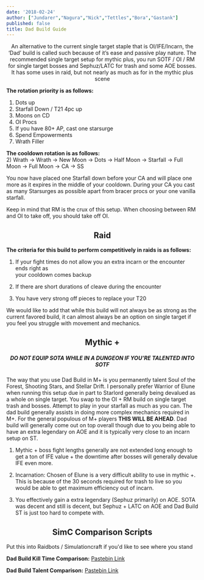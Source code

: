 ```yaml
---
date: '2018-02-24'
author: ["Jundarer","Nagura","Nick","Tettles","Bora","Gastank"]
published: false
title: Dad Build Guide
---
```


<center> An alternative to the current single target staple that is OI/IFE/Incarn, the ‘Dad’ build is called such because of it’s ease and passive play nature. The recommended single target setup for mythic plus, you run SOTF / OI / RM for single target bosses and Sephuz/LATC for trash and some AOE bosses. It has some uses in raid, but not nearly as much as for in the mythic plus scene </center>

**The rotation priority is as follows:**

1. Dots up
2. Starfall Down / T21 4pc up
3. Moons on CD
4. OI Procs
5. If you have 80+ AP, cast one starsurge
6. Spend Empowerments
7. Wrath Filler     
      
**The cooldown rotation is as follows:** <br>
2) Wrath -> Wrath -> New Moon -> Dots -> Half Moon -> Starfall -> Full Moon -> Full Moon -> CA -> SS


You now have placed one Starfall down before your CA and will place one more as it expires in the middle of your cooldown. During your CA you cast as many Starsurges as possible apart from bracer procs or your one vanilla starfall.

Keep in mind that RM is the crux of this setup. When choosing between RM and OI to take off, you should take off OI. 


## <center> Raid </center>

**The criteria for this build to perform competitively in raids is as follows:**

1. If your fight times do not allow you an extra incarn or the encounter ends right as        
    your cooldown comes backup
    
2. If there are short durations of cleave during the encounter
 
3. You have very strong off pieces to replace your T20

We would like to add that while this build will not always be as strong as the current favored build, it can almost always be an option on single target if you feel you struggle with movement and mechanics.

## <center> Mythic + </center>

##### <center> DO NOT EQUIP SOTA WHILE IN A DUNGEON IF YOU’RE TALENTED INTO SOTF </center>

 
The way that you use Dad Build in M+ is you permanently talent Soul of the Forest, Shooting Stars, and Stellar Drift. I personally prefer Warrior of Elune when running this setup due in part to Starlord generally being devalued as a whole on single target. You swap to the OI + RM build on single target trash and bosses. Attempt to play in your starfall as much as you can. The dad build generally assists in doing more complex mechanics required in M+. For the general populous of M+ players **THIS WILL BE AHEAD**. Dad build will generally come out on top overall though due to you being able to have an extra legendary on AOE and it is typically very close to an incarn setup on ST. 
 

1. Mythic + boss fight lengths generally are not extended long enough to get a ton of IFE value + the downtime after bosses will generally devalue IFE even more.
 
2. Incarnation: Chosen of Elune is a very difficult ability to use in mythic +. This is because of the 30 seconds required for trash to live so you would be able to get maximum efficiency out of incarn.

3. You effectively gain a extra legendary (Sephuz primarily) on AOE. SOTA was decent and still is decent, but Sephuz + LATC on AOE and Dad Build ST is just too hard to compete with. 


## <center> SimC Comparison Scripts </center>

Put this into Raidbots / Simulationcraft if you'd like to see where you stand

**Dad Build Kill Time Comparison:**
[Pastebin Link](https://pastebin.com/LrzMDcA4)

**Dad Build Talent Comparison:**
[Pastebin Link](https://pastebin.com/Q5P7ytii)
